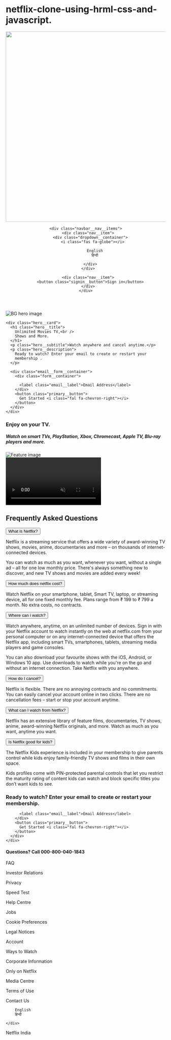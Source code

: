 # netflix-clone-using-hrml-css-and-javascript.
<header>
  <nav class="navbar">
    <div class="navbar__brand">
      <img decoding="async" src="https://www.freepnglogos.com/uploads/netflix-logo-0.png" alt="logo" class="brand__logo"      width="1300" 
     height="600" />
    </div>

    <div class="navbar__nav__items">
      <div class="nav__item">
        <div class="dropdown__container">
          <i class="fas fa-globe"></i>

            English
            हिन्दी

        </div>
      </div>

      <div class="nav__item">
        <button class="signin__button">Sign in</button>
      </div>
    </div>
  </nav>
</header>

<main>
  <section class="hero">
    <div class="hero__bg__image__container">
      <img decoding="async" src="https://assets.nflxext.com/ffe/siteui/vlv3/9c5457b8-9ab0-4a04-9fc1-e608d5670f1a/710d74e0-7158-408e-8d9b-23c219dee5df/IN-en-20210719-popsignuptwoweeks-perspective_alpha_website_small.jpg" alt="BG hero image" class="hero__bg__image" />
    </div>
    <div class="hero__bg__overlay"></div>

    <div class="hero__card">
      <h1 class="hero__title">
        Unlimited Movies TV,<br />
        Shows and More.
      </h1>
      <p class="hero__subtitle">Watch anywhere and cancel anytime.</p>
      <p class="hero__description">
        Ready to watch? Enter your email to create or restart your
        membership .
      </p>

      <div class="email__form__container">
        <div class="form__container">

          <label class="email__label">Email Address</label>
        </div>
        <button class="primary__button">
          Get Started <i class="fal fa-chevron-right"></i>
        </button>
      </div>
    </div>
  </section>
  <section class="features__container">
    <!-- Feature 1 -->
    <div class="feature">
      <div class="feature__details">
        <h3 class="feature__title">Enjoy on your TV.</h3>
        <h5 class="feature__sub__title">
          Watch on smart TVs, PlayStation, Xbox, Chromecast, Apple TV,
          Blu-ray players and more.
        </h5>
      </div>
      <div class="feature__image__container">
        <img decoding="async" src="https://assets.nflxext.com/ffe/siteui/acquisition/ourStory/fuji/desktop/tv.png" alt="Feature image" class="feature__image" />
        <div class="feature__backgroud__video__container">
          <video autoplay="" loop="" muted="" class="feature__backgroud__video">

          </video>
        </div>
      </div>
    </div>
    <!-- Feature 2 -->
    <div class="feature">
      <div class="feature__details">
        <h3 class="feature__title">
          Download your shows to watch offline.
        </h3>
        <h5 class="feature__sub__title">
          Save your favourites easily and always have something to watch.
        </h5>
      </div>
      <div class="feature__image__container">
        <img decoding="async" src="https://assets.nflxext.com/ffe/siteui/acquisition/ourStory/fuji/desktop/mobile-0819.jpg" alt="Feature image" class="feature__image" />
        <div class="feature__2__poster__container">
          <div class="poster__container">
            <img decoding="async" src="https://assets.nflxext.com/ffe/siteui/acquisition/ourStory/fuji/desktop/boxshot.png" alt="poster" class="poster" />
          </div>
          <div class="poster__details">
            <h4>Stranger Things</h4>
            <h6>Downloading...</h6>
          </div>
          <div class="download__gif__container">
            <img decoding="async" src="https://assets.nflxext.com/ffe/siteui/acquisition/ourStory/fuji/desktop/download-icon.gif" alt="downloading gif" class="gif" />
          </div>
        </div>
      </div>
    </div>
    <!-- Feature 3 -->
    <div class="feature">
      <div class="feature__details">
        <h3 class="feature__title">Watch everywhere.</h3>
        <h5 class="feature__sub__title">
          Stream unlimited movies and TV shows on your phone, tablet,
          laptop, and TV.
        </h5>
      </div>
      <div class="feature__image__container feature__3__image__container">
        <img decoding="async" src="https://assets.nflxext.com/ffe/siteui/acquisition/ourStory/fuji/desktop/device-pile-in.png" alt="Feature image" class="feature__image feature__3__image" />
        <div class="feature__backgroud__video__container feature__3__backgroud__video__container">
          <video autoplay="" loop="" muted="" class="feature__backgroud__video feature__3__backgroud__video">

          </video>
        </div>
      </div>
    </div>
    <!-- Feature 4 -->
    <div class="feature">
      <div class="feature__details">
        <h3 class="feature__title">Create profiles for children.</h3>
        <h5 class="feature__sub__title">
          Send children on adventures with their favourite characters in a
          space made just for them—free with your membership.
        </h5>
      </div>
      <div class="feature__image__container">
        <img decoding="async" src="https://occ-0-4023-2164.1.nflxso.net/dnm/api/v6/19OhWN2dO19C9txTON9tvTFtefw/AAAABVxdX2WnFSp49eXb1do0euaj-F8upNImjofE77XStKhf5kUHG94DPlTiGYqPeYNtiox-82NWEK0Ls3CnLe3WWClGdiJP.png?r=5cf" alt="Feature image" class="feature__image" />
      </div>
    </div>
  </section>
  <section class="FAQ__list__container">
    <h1 class="FAQ__heading">Frequently Asked Questions</h1>
    <div class="FAQ__list">
      <div class="FAQ__accordian">
        <button class="FAQ__title">
          What is Netflix?<i class="fal fa-plus"></i>
        </button>
        <div class="FAQ__visible">
          <p>
            Netflix is a streaming service that offers a wide variety of
            award-winning TV shows, movies, anime, documentaries and more –
            on thousands of internet-connected devices.
          </p>
          <p>
            You can watch as much as you want, whenever you want, without a
            single ad – all for one low monthly price. There's always
            something new to discover, and new TV shows and movies are added
            every week!
          </p>
        </div>
      </div>
      <div class="FAQ__accordian">
        <button class="FAQ__title">
          How much does netflix cost?<i class="fal fa-plus"></i>
        </button>
        <div class="FAQ__visible">
          <p>
            Watch Netflix on your smartphone, tablet, Smart TV, laptop, or
            streaming device, all for one fixed monthly fee. Plans range
            from ₹ 199 to ₹ 799 a month. No extra costs, no contracts.
          </p>
        </div>
      </div>
      <div class="FAQ__accordian">
        <button class="FAQ__title">
          Where can i watch?<i class="fal fa-plus"></i>
        </button>
        <div class="FAQ__visible">
          <p>
            Watch anywhere, anytime, on an unlimited number of devices. Sign
            in with your Netflix account to watch instantly on the web at
            netflix.com from your personal computer or on any
            internet-connected device that offers the Netflix app, including
            smart TVs, smartphones, tablets, streaming media players and
            game consoles.
          </p>
          <p>
            You can also download your favourite shows with the iOS,
            Android, or Windows 10 app. Use downloads to watch while you're
            on the go and without an internet connection. Take Netflix with
            you anywhere.
          </p>
        </div>
      </div>
      <div class="FAQ__accordian">
        <button class="FAQ__title">
          How do I cancel?<i class="fal fa-plus"></i>
        </button>
        <div class="FAQ__visible">
          <p>
            Netflix is flexible. There are no annoying contracts and no
            commitments. You can easily cancel your account online in two
            clicks. There are no cancellation fees – start or stop your
            account anytime.
          </p>
        </div>
      </div>
      <div class="FAQ__accordian">
        <button class="FAQ__title">
          What can I watch from Netflix?<i class="fal fa-plus"></i>
        </button>
        <div class="FAQ__visible">
          <p>
            Netflix has an extensive library of feature films,
            documentaries, TV shows, anime, award-winning Netflix originals,
            and more. Watch as much as you want, anytime you want.
          </p>
        </div>
      </div>
      <div class="FAQ__accordian">
        <button class="FAQ__title">
          Is Netflix good for kids?<i class="fal fa-plus"></i>
        </button>
        <div class="FAQ__visible">
          <p>
            The Netflix Kids experience is included in your membership to
            give parents control while kids enjoy family-friendly TV shows
            and films in their own space.
          </p>
          <p>
            Kids profiles come with PIN-protected parental controls that let
            you restrict the maturity rating of content kids can watch and
            block specific titles you don’t want kids to see.
          </p>
        </div>
      </div>
    </div>
    <div class="FAQ__get__started__email">
      <h3>
        Ready to watch? Enter your email to create or restart your
        membership.
      </h3>
      <div class="email__form__container">
        <div class="form__container">

          <label class="email__label">Email Address</label>
        </div>
        <button class="primary__button">
          Get Started <i class="fal fa-chevron-right"></i>
        </button>
      </div>
    </div>
  </section>
</main>

<footer>
  <div class="footer__row__1">
    <h4>Questions? Call 000-800-040-1843</h4>
  </div>
  <div class="footer__row__2">
    <div class="column__1">
      <p>FAQ</p>
      <p>Investor Relations</p>
      <p>Privacy</p>
      <p>Speed Test</p>
    </div>
    <div class="column__2">
      <p>Help Centre</p>
      <p>Jobs</p>
      <p>Cookie Preferences</p>
      <p>Legal Notices</p>
    </div>
    <div class="column__3">
      <p>Account</p>
      <p>Ways to Watch</p>
      <p>Corporate Information</p>
      <p>Only on Netflix</p>
    </div>
    <div class="column__4">
      <p>Media Centre</p>
      <p>Terms of Use</p>
      <p>Contact Us</p>
    </div>
  </div>
  <div class="footer__row__3">
    <div class="dropdown__container">
      <i class="fas fa-globe"></i>

        English
        हिन्दी

    </div>
  </div>
  <div class="footer__row__4">
    <p>Netflix India</p>
  </div>
</footer>
